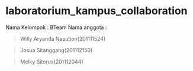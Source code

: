 # laboratorium_kampus_collaboration
Nama Kelompok : BTeam
Nama anggota :

>Willy Aryanda Nasution(201111524)

>Josua Sitanggang(201112150)

>Melky Sitorus(201112044)
